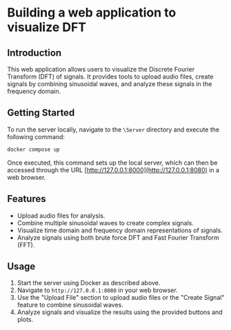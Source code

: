 # Building a web application to visualize DFT

## Introduction
This web application allows users to visualize the Discrete Fourier Transform (DFT) of signals. It provides tools to upload audio files, create signals by combining sinusoidal waves, and analyze these signals in the frequency domain.

## Getting Started
To run the server locally, navigate to the `\Server` directory and execute the following command:
```bash
docker compose up
````
Once executed, this command sets up the local server, which can then be accessed through the URL [http://127.0.0.1:8000](http://127.0.0.1:8080) in a web browser.

## Features
- Upload audio files for analysis.
- Combine multiple sinusoidal waves to create complex signals.
- Visualize time domain and frequency domain representations of signals.
- Analyze signals using both brute force DFT and Fast Fourier Transform (FFT).

## Usage
1. Start the server using Docker as described above.
2. Navigate to `http://127.0.0.1:8080` in your web browser.
3. Use the "Upload File" section to upload audio files or the "Create Signal" feature to combine sinusoidal waves.
4. Analyze signals and visualize the results using the provided buttons and plots.
